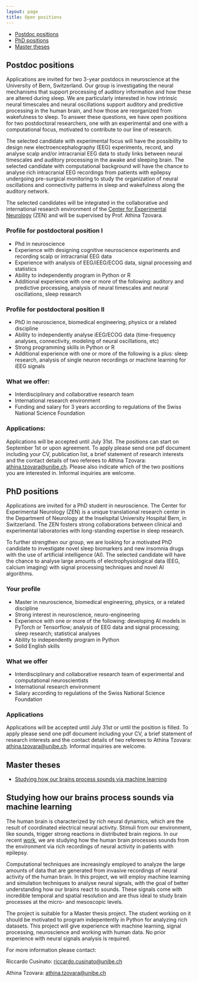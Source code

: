 ```yaml
---
layout: page
title: Open positions
---
```


* [Postdoc positions](#postdoc-positions)
* [PhD positions](#phd-positions)
* [Master theses](#master-theses) 
 
## Postdoc positions

Applications are invited for two 3-year postdocs in neuroscience at the University of Bern, Switzerland. Our group is investigating the neural mechanisms that support processing of auditory information and how these are altered during sleep. We are particularly interested in how intrinsic neural timescales and neural oscillations support auditory and predictive processing in the human brain, and how those are reorganized from wakefulness to sleep. To answer these questions, we have open positions for two postdoctoral researchers, one with an experimental and one with a computational focus, motivated to contribute to our line of research.

The selected candidate with experimental focus will have the possibility to design new electroencephalography (EEG) experiments, record, and analyse scalp and/or intracranial EEG data to study links between neural timescales and auditory processing in the awake and sleeping brain. The selected candidate with computational background will have the chance to analyse rich intracranial EEG recordings from patients with epilepsy undergoing pre-surgical monitoring to study the organization of neural oscillations and connectivity patterns in sleep and wakefulness along the auditory network. 

The selected candidates will be integrated in the collaborative and international research environment of the [Center for Experimental Neurology](https://neurologie.insel.ch/de/lehre-und-forschung/forschung/research-resources/standard-titel) (ZEN) and will be supervised by Prof. Athina Tzovara.

### Profile for postdoctoral position I
* Phd in neuroscience 
* Experience with designing cognitive neuroscience experiments and recording scalp or intracranial EEG data
* Experience with analysis of EEG/iEEG/ECOG data, signal processing and statistics
* Ability to independently program in Python or R
* Additional experience with one or more of the following: auditory and predictive processing, analysis of neural timescales and neural oscillations, sleep research

### Profile for postdoctoral position II

* PhD in neuroscience, biomedical engineering, physics or a related discipline 
* Ability to independently analyse iEEG/ECOG data (time-frequency analyses, connectivity, modeling of neural oscillations, etc)
* Strong programming skills in Python or R
* Additional experience with one or more of the following is a plus: sleep research, analysis of single neuron recordings or machine learning for iEEG signals

### What we offer:
* Interdisciplinary and collaborative research team
* International research environment
* Funding and salary for 3 years according to regulations of the Swiss National Science Foundation

### Applications:
Applications will be accepted until July 31st. The positions can start on September 1st or upon agreement. To apply please send one pdf document including your CV, publication list, a brief statement of research interests and the contact details of two referees to Athina Tzovara: athina.tzovara@unibe.ch. Please also indicate which of the two positions you are interested in. Informal inquiries are welcome.

## PhD positions

Applications are invited for a PhD student in neuroscience. The Center for Experimental Neurology (ZEN) is a unique translational research center in the Department of Neurology at the Inselspital University Hospital Bern, in Switzerland. The ZEN fosters strong collaborations between clinical and experimental laboratories with long-standing expertise in sleep research.

To further strengthen our group, we are looking for a motivated PhD candidate to investigate novel sleep biomarkers and new insomnia drugs with the use of artificial intelligence (AI). The selected candidate will have the chance to analyse large amounts of electrophysiological data (EEG, calcium imaging) with signal processing techniques and novel AI algorithms. 

### Your profile

* Master in neuroscience, biomedical engineering, physics, or a related discipline
* Strong interest in neuroscience, neuro-engineering
* Experience with one or more of the following: developing AI models in PyTorch or Tensorflow; analysis of EEG data and signal processing; sleep research; statistical analyses
* Ability to independently program in Python
* Solid English skills

### What we offer

* Interdisciplinary and collaborative research team of experimental and computational neuroscientists
* International research environment
* Salary according to regulations of the Swiss National Science Foundation

### Applications

Applications will be accepted until July 31st or until the position is filled. To apply please send one pdf document including your CV, a brief statement of research interests and the contact details of two referees to Athina Tzovara: athina.tzovara@unibe.ch. Informal inquiries are welcome.



## Master theses
* [Studying how our brains process sounds via machine learning](#studying-how-our-brains-process-sounds-via-machine-learning)

## Studying how our brains process sounds via machine learning

The human brain is characterized by rich neural dynamics, which are the result of coordinated electrical neural activity. Stimuli from our environment, like sounds, trigger strong reactions in distributed brain regions. In our recent [work](https://www.biorxiv.org/content/10.1101/2022.09.27.509695v2), we are studying how the human brain processes sounds from the environment via rich recordings of neural activity in patients with epilepsy. 

Computational techniques are increasingly employed to analyze the large amounts of data that are generated from invasive recordings of neural activity of the human brain. In this project, we will employ machine learning and simulation techniques to analyse neural signals, with the goal of better understanding how our brains react to sounds. These signals come with incredible temporal and spatial resolution and are thus ideal to study brain processes at the micro- and mesoscopic levels.
 
The project is suitable for a Master thesis project. The student working on it should be motivated to program indepentently in Python for analyzing rich datasets. This project will give experience with machine learning, signal processing, neuroscience and working with human data. No prior experience with neural signals analysis is required.

For more information please contact:

Riccardo Cusinato: riccardo.cusinato@unibe.ch

Athina Tzovara: athina.tzovara@unibe.ch



